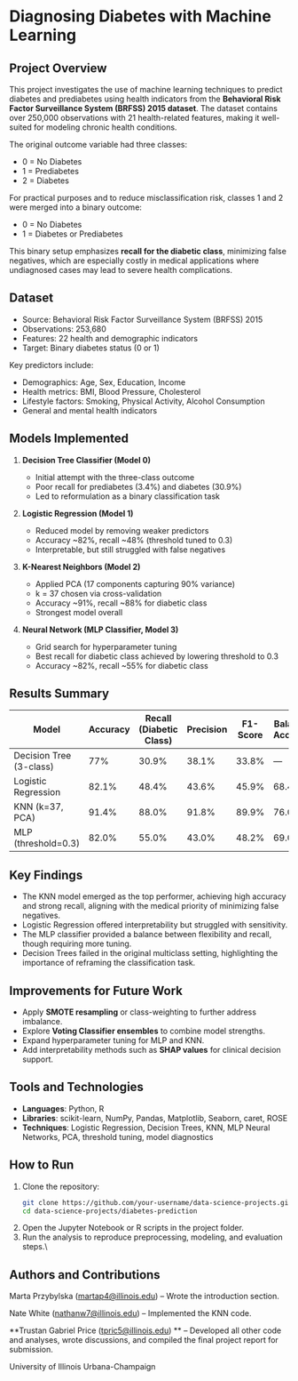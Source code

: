 # Diagnosing Diabetes with Machine Learning

## Project Overview
This project investigates the use of machine learning techniques to predict diabetes and prediabetes using health indicators from the **Behavioral Risk Factor Surveillance System (BRFSS) 2015 dataset**. The dataset contains over 250,000 observations with 21 health-related features, making it well-suited for modeling chronic health conditions.

The original outcome variable had three classes:  
- 0 = No Diabetes  
- 1 = Prediabetes  
- 2 = Diabetes  

For practical purposes and to reduce misclassification risk, classes 1 and 2 were merged into a binary outcome:  
- 0 = No Diabetes  
- 1 = Diabetes or Prediabetes  

This binary setup emphasizes **recall for the diabetic class**, minimizing false negatives, which are especially costly in medical applications where undiagnosed cases may lead to severe health complications.

## Dataset
- Source: Behavioral Risk Factor Surveillance System (BRFSS) 2015  
- Observations: 253,680  
- Features: 22 health and demographic indicators  
- Target: Binary diabetes status (0 or 1)

Key predictors include:
- Demographics: Age, Sex, Education, Income  
- Health metrics: BMI, Blood Pressure, Cholesterol  
- Lifestyle factors: Smoking, Physical Activity, Alcohol Consumption  
- General and mental health indicators

## Models Implemented
1. **Decision Tree Classifier (Model 0)**  
   - Initial attempt with the three-class outcome  
   - Poor recall for prediabetes (3.4%) and diabetes (30.9%)  
   - Led to reformulation as a binary classification task  

2. **Logistic Regression (Model 1)**  
   - Reduced model by removing weaker predictors  
   - Accuracy ~82%, recall ~48% (threshold tuned to 0.3)  
   - Interpretable, but still struggled with false negatives  

3. **K-Nearest Neighbors (Model 2)**  
   - Applied PCA (17 components capturing 90% variance)  
   - k = 37 chosen via cross-validation  
   - Accuracy ~91%, recall ~88% for diabetic class  
   - Strongest model overall  

4. **Neural Network (MLP Classifier, Model 3)**  
   - Grid search for hyperparameter tuning  
   - Best recall for diabetic class achieved by lowering threshold to 0.3  
   - Accuracy ~82%, recall ~55% for diabetic class  

## Results Summary

| Model                  | Accuracy | Recall (Diabetic Class) | Precision | F1-Score | Balanced Accuracy |
|-------------------------|----------|--------------------------|-----------|----------|-------------------|
| Decision Tree (3-class) | 77%      | 30.9%                   | 38.1%     | 33.8%    | —                 |
| Logistic Regression     | 82.1%    | 48.4%                   | 43.6%     | 45.9%    | 68.4%             |
| KNN (k=37, PCA)         | 91.4%    | 88.0%                   | 91.8%     | 89.9%    | 76.0%             |
| MLP (threshold=0.3)     | 82.0%    | 55.0%                   | 43.0%     | 48.2%    | 69.0%             |

## Key Findings
- The KNN model emerged as the top performer, achieving high accuracy and strong recall, aligning with the medical priority of minimizing false negatives.  
- Logistic Regression offered interpretability but struggled with sensitivity.  
- The MLP classifier provided a balance between flexibility and recall, though requiring more tuning.  
- Decision Trees failed in the original multiclass setting, highlighting the importance of reframing the classification task.  

## Improvements for Future Work
- Apply **SMOTE resampling** or class-weighting to further address imbalance.  
- Explore **Voting Classifier ensembles** to combine model strengths.  
- Expand hyperparameter tuning for MLP and KNN.  
- Add interpretability methods such as **SHAP values** for clinical decision support.  

## Tools and Technologies
- **Languages**: Python, R  
- **Libraries**: scikit-learn, NumPy, Pandas, Matplotlib, Seaborn, caret, ROSE  
- **Techniques**: Logistic Regression, Decision Trees, KNN, MLP Neural Networks, PCA, threshold tuning, model diagnostics  

## How to Run
1. Clone the repository:  
   ```bash
   git clone https://github.com/your-username/data-science-projects.git
   cd data-science-projects/diabetes-prediction
2. Open the Jupyter Notebook or R scripts in the project folder.
3. Run the analysis to reproduce preprocessing, modeling, and evaluation steps.\

## Authors and Contributions

Marta Przybylska (martap4@illinois.edu) 
– Wrote the introduction section.

Nate White (nathanw7@illinois.edu) 
– Implemented the KNN code.

**Trustan Gabriel Price (tpric5@illinois.edu) **
– Developed all other code and analyses, wrote discussions, and compiled the final project report for submission.

University of Illinois Urbana-Champaign
